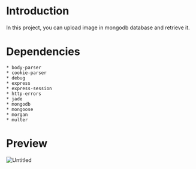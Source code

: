 # Introduction
In this project, you can upload image in mongodb database and retrieve it.<br>
# Dependencies
    * body-parser
    * cookie-parser
    * debug
    * express
    * express-session
    * http-errors
    * jade
    * mongodb
    * mongoose
    * morgan
    * multer
# Preview
![Untitled](https://user-images.githubusercontent.com/57285360/82675752-e4f1c780-9c62-11ea-8913-76239e0c592c.jpg)
